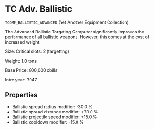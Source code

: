 # TC Adv. Ballistic

`TCOMP_BALLISTIC_ADVANCED` (Yet Another Equipment Collection)

The Advanced Ballistic Targeting Computer significantly improves the performance of all ballistic weapons. However, this comes at the cost of increased weight.

Size: Critical slots: 2 (targetting)

Weight: 1.0 tons

Base Price: 800,000 cbills

Intro year: 3047

## Properties
* Ballistic spread radius modifier: -30.0 %
* Ballistic spread distance modifier: +30.0 %
* Ballistic projectile speed modifier: +15.0 %
* Ballistic cooldown modifier: -15.0 %
